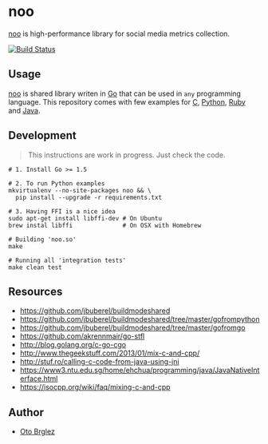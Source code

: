 # noo

[noo] is high-performance library for social media metrics collection.

[![Build Status](https://travis-ci.org/otobrglez/noo.svg?branch=master)](https://travis-ci.org/otobrglez/noo)

## Usage

[noo] is shared library writen in [Go] that can be used in `any` programming language.
This repository comes with few examples for [C](test-integration/c/test.c), [Python](test-integration/python/test.py), [Ruby](test-integration/ruby/test.rb) and [Java](test-integration/java/NooTest.java).

## Development

> This instructions are work in progress. Just check the code.

    # 1. Install Go >= 1.5

    # 2. To run Python examples
    mkvirtualenv --no-site-packages noo && \
      pip install --upgrade -r requirements.txt

    # 3. Having FFI is a nice idea
    sudo apt-get install libffi-dev # On Ubuntu
    brew instal libffi              # On OSX with Homebrew

    # Building 'noo.so'
    make

    # Running all 'integration tests'
    make clean test

## Resources

- https://github.com/jbuberel/buildmodeshared
- https://github.com/jbuberel/buildmodeshared/tree/master/gofrompython
- https://github.com/jbuberel/buildmodeshared/tree/master/gofromgo
- https://github.com/akrennmair/go-stfl
- http://blog.golang.org/c-go-cgo
- http://www.thegeekstuff.com/2013/01/mix-c-and-cpp/
- http://stuf.ro/calling-c-code-from-java-using-jni
- https://www3.ntu.edu.sg/home/ehchua/programming/java/JavaNativeInterface.html
- https://isocpp.org/wiki/faq/mixing-c-and-cpp

## Author

- [Oto Brglez](http://github.com/otobrglez)

[noo]:http://github.com/otobrglez/noo
[Go]:https://golang.org/
